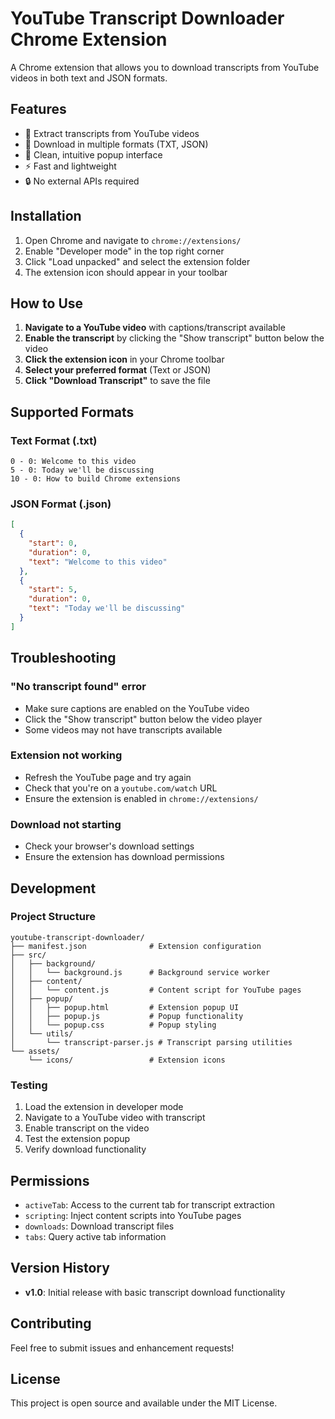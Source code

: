 # YouTube Transcript Downloader Chrome Extension

A Chrome extension that allows you to download transcripts from YouTube videos in both text and JSON formats.

## Features

- 🎯 Extract transcripts from YouTube videos
- 📄 Download in multiple formats (TXT, JSON)
- 🎨 Clean, intuitive popup interface
- ⚡ Fast and lightweight
- 🔒 No external APIs required

## Installation

1. Open Chrome and navigate to `chrome://extensions/`
2. Enable "Developer mode" in the top right corner
3. Click "Load unpacked" and select the extension folder
4. The extension icon should appear in your toolbar

## How to Use

1. **Navigate to a YouTube video** with captions/transcript available
2. **Enable the transcript** by clicking the "Show transcript" button below the video
3. **Click the extension icon** in your Chrome toolbar
4. **Select your preferred format** (Text or JSON)
5. **Click "Download Transcript"** to save the file

## Supported Formats

### Text Format (.txt)
```
0 - 0: Welcome to this video
5 - 0: Today we'll be discussing
10 - 0: How to build Chrome extensions
```

### JSON Format (.json)
```json
[
  {
    "start": 0,
    "duration": 0,
    "text": "Welcome to this video"
  },
  {
    "start": 5,
    "duration": 0,
    "text": "Today we'll be discussing"
  }
]
```

## Troubleshooting

### "No transcript found" error
- Make sure captions are enabled on the YouTube video
- Click the "Show transcript" button below the video player
- Some videos may not have transcripts available

### Extension not working
- Refresh the YouTube page and try again
- Check that you're on a `youtube.com/watch` URL
- Ensure the extension is enabled in `chrome://extensions/`

### Download not starting
- Check your browser's download settings
- Ensure the extension has download permissions

## Development

### Project Structure
```
youtube-transcript-downloader/
├── manifest.json              # Extension configuration
├── src/
│   ├── background/
│   │   └── background.js      # Background service worker
│   ├── content/
│   │   └── content.js         # Content script for YouTube pages
│   ├── popup/
│   │   ├── popup.html         # Extension popup UI
│   │   ├── popup.js           # Popup functionality
│   │   └── popup.css          # Popup styling
│   └── utils/
│       └── transcript-parser.js # Transcript parsing utilities
└── assets/
    └── icons/                 # Extension icons
```

### Testing

1. Load the extension in developer mode
2. Navigate to a YouTube video with transcript
3. Enable transcript on the video
4. Test the extension popup
5. Verify download functionality

## Permissions

- `activeTab`: Access to the current tab for transcript extraction
- `scripting`: Inject content scripts into YouTube pages
- `downloads`: Download transcript files
- `tabs`: Query active tab information

## Version History

- **v1.0**: Initial release with basic transcript download functionality

## Contributing

Feel free to submit issues and enhancement requests!

## License

This project is open source and available under the MIT License.